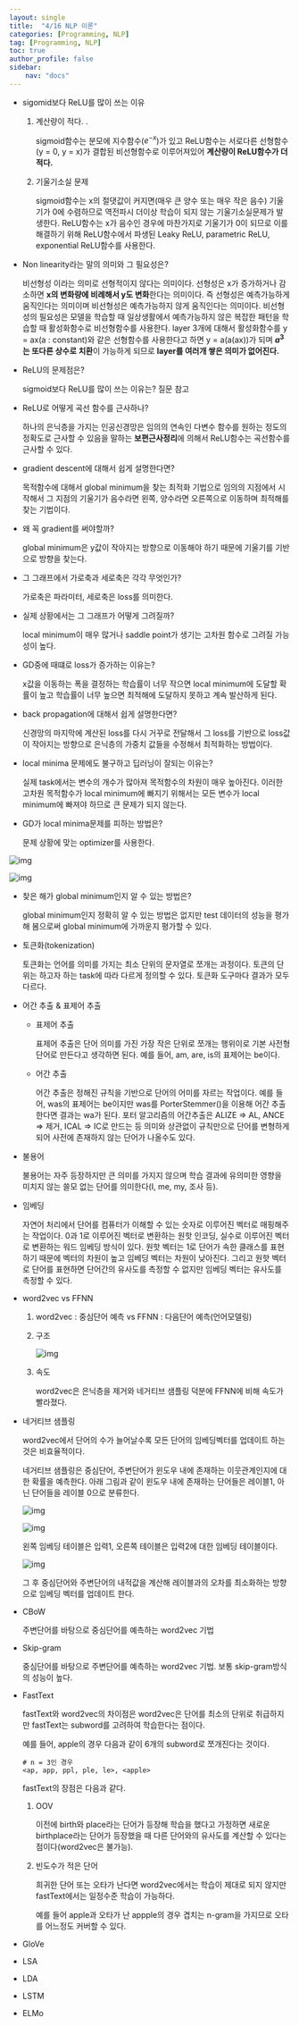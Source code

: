 ```yaml
---
layout: single
title:  "4/16 NLP 이론"
categories: [Programming, NLP]
tag: [Programming, NLP]
toc: true
author_profile: false
sidebar:
    nav: "docs"
---
```


* sigomid보다 ReLU를 많이 쓰는 이유

  1. 계산량이 적다. .

     sigmoid함수는 분모에 지수함수($e^{-x}$)가 있고 ReLU함수는 서로다른 선형함수(y = 0, y = x)가 결합된 비선형함수로 이루어져있어 **계산량이 ReLU함수가 더 적다.**

  2. 기울기소실 문제

     sigmoid함수는 x의 절댓값이 커지면(매우 큰 양수 또는 매우 작은 음수) 기울기가 0에 수렴하므로 역전파시 더이상 학습이 되지 않는 기울기소실문제가 발생한다. ReLU함수는 x가 음수인 경우에 마찬가지로 기울기가 0이 되므로 이를 해결하기 위해 ReLU함수에서 파생된 Leaky ReLU, parametric ReLU, exponential ReLU함수를 사용한다.

     

* Non linearity라는 말의 의미와 그 필요성은?

  비선형성 이라는 의미로 선형적이지 않다는 의미이다. 선형성은 x가 증가하거나 감소하면 **x의 변화량에 비례해서 y도 변화**한다는 의미이다. 즉 선형성은 예측가능하게 움직인다는 의미이며 비선형성은 예측가능하지 않게 움직인다는 의미이다. 비선형성의 필요성은 모델을 학습할 때 일상생활에서 예측가능하지 않은 복잡한 패턴을 학습할 때 활성화함수로 비선형함수를 사용한다. layer 3개에 대해서 활성화함수를 y = ax(a : constant)와 같은 선형함수를 사용한다고 하면 y = a(a(ax))가 되며 **$a^{3}$는 또다른 상수로 치환**이 가능하게 되므로 **layer를 여러개 쌓은 의미가 없어진다.**

  

* ReLU의 문제점은?

  sigmoid보다 ReLU를 많이 쓰는 이유는? 질문 참고

  

* ReLU로 어떻게 곡선 함수를 근사하나?

  하나의 은닉층을 가지는 인공신경망은 임의의 연속인 다변수 함수를 원하는 정도의 정확도로 근사할 수 있음을 말하는 **보편근사정리**에 의해서 ReLU함수는 곡선함수를 근사할 수 있다.



* gradient descent에 대해서 쉽게 설명한다면?

  목적함수에 대해서 global minimum을 찾는 최적화 기법으로 임의의 지점에서 시작해서 그 지점의 기울기가 음수라면 왼쪽, 양수라면 오른쪽으로 이동하며 최적해를 찾는 기법이다.



* 왜 꼭 gradient를 써야할까?

  global minimum은 y값이 작아지는 방향으로 이동해야 하기 때문에 기울기를 기반으로 방향을 찾는다.



* 그 그래프에서 가로축과 세로축은 각각 무엇인가?

  가로축은 파라미터, 세로축은 loss를 의미한다.

  

* 실제 상황에서는 그 그래프가 어떻게 그려질까?

  local minimum이 매우 많거나 saddle point가 생기는 고차원 함수로 그려질 가능성이 높다.

  

* GD중에 때떄로 loss가 증가하는 이유는?

  x값을 이동하는 폭을 결정하는 학습률이 너무 작으면 local minimum에 도달할 확률이 높고 학습률이 너무 높으면 최적해에 도달하지 못하고 계속 발산하게 된다.

  

* back propagation에 대해서 쉽게 설명한다면?

  신경망의 마지막에 계산된 loss를 다시 거꾸로 전달해서 그 loss를 기반으로 loss값이 작아지는 방향으로 은닉층의 가중치 값들을 수정해서 최적화하는 방법이다.

  

* local minima 문제에도 불구하고 딥러닝이 잘되는 이유는?

  실제 task에서는 변수의 개수가 많아져 목적함수의 차원이 매우 높아진다. 이러한 고차원 목적함수가 local minimum에 빠지기 위해서는 모든 변수가 local minimum에 빠져야 하므로 큰 문제가 되지 않는다.

  

* GD가 local minima문제를 피하는 방법은?

  문제 상황에 맞는 optimizer를 사용한다.

![img](https://blog.kakaocdn.net/dn/O7GFc/btrwZZP2m3P/69jm0qDmgLjj4CEKvjHDh0/img.png)

![img](https://blog.kakaocdn.net/dn/bRM6M8/btrwWhcxPgW/Z9ozfwbKKrmRpP5wuBuxv1/img.jpg)

* 찾은 해가 global minimum인지 알 수 있는 방법은?

  global minimum인지 정확히 알 수 있는 방법은 없지만 test 데이터의 성능을 평가해 봄으로써 global minimum에 가까운지 평가할 수 있다.

  

* 토큰화(tokenization)

  토큰화는 언어를 의미를 가지는 최소 단위의 문자열로 쪼개는 과정이다. 토큰의 단위는 하고자 하는 task에 따라 다르게 정의할 수 있다. 토큰화 도구마다 결과가 모두 다르다.



* 어간 추출 & 표제어 추출

  * 표제어 추출

    표제어 추출은 단어 의미를 가진 가장 작은 단위로 쪼개는 행위이로 기본 사전형 단어로 만든다고 생각하면 된다. 예를 들어, am, are, is의 표제어는 be이다.

  * 어간 추출

    어간 추출은 정해진 규칙을 기반으로 단어의 어미를 자르는 작업이다. 예를 들어, was의 표제어는 be이지만 was를 PorterStemmer()을 이용해 어간 추출 한다면 결과는 wa가 된다. 포터 알고리즘의 어간추출은 ALIZE => AL, ANCE => 제거, ICAL => IC로 만드는 등 의미와 상관없이 규칙만으로 단어를 변형하게 되어 사전에 존재하지 않는 단어가 나올수도 있다.



* 불용어

  불용어는 자주 등장하지만 큰 의미를 가지지 않으며 학습 결과에 유의미한 영향을 미치지 않는 쓸모 없는 단어를 의미한다(I, me, my, 조사 등).



* 임베딩

  자연어 처리에서 단어를 컴퓨터가 이해할 수 있는 숫자로 이루어진 벡터로 매핑해주는 작업이다. 0과 1로 이루어진 벡터로 변환하는 원핫 인코딩, 실수로 이루어진 벡터로 변환하는 워드 임베딩 방식이 있다. 원핫 벡터는 1로 단어가 속한 클래스를 표현하기 때문에 벡터의 차원이 높고 임베딩 벡터는 차원이 낮아진다. 그리고 원핫 벡터로 단어를 표현하면 단어간의 유사도를 측정할 수 없지만 임베딩 벡터는 유사도를 측정할 수 있다.



* word2vec vs FFNN

  1. word2vec : 중심단어 예측 vs FFNN : 다음단어 예측(언어모델링)

  2. 구조

     ![img](https://wikidocs.net/images/page/22660/word2vec_renew_7.PNG)

  3. 속도

     word2vec은 은닉층을 제거와 네거티브 샘플링 덕분에 FFNN에 비해 속도가 빨라졌다.

     

* 네거티브 샘플링

  word2vec에서 단어의 수가 늘어날수록 모든 단어의 임베딩벡터를 업데이트 하는 것은 비효율적이다.

  네거티브 샘플링은 중심단어, 주변단어가 윈도우 내에 존재하는 이웃관계인지에 대한 확률을 예측한다. 아래 그림과 같이 윈도우 내에 존재하는 단어들은 레이블1, 아닌 단어들을 레이블 0으로 분류한다.

    

  ![img](https://wikidocs.net/images/page/69141/%EA%B7%B8%EB%A6%BC4.PNG)

  ![img](https://wikidocs.net/images/page/69141/%EA%B7%B8%EB%A6%BC6.PNG)

  왼쪽 임베딩 테이블은 입력1, 오른쪽 테이블은 입력2에 대한 임베딩 테이블이다.

  ![img](https://wikidocs.net/images/page/69141/%EA%B7%B8%EB%A6%BC7.PNG)

  그 후 중심단어와 주변단어의 내적값을 계산해 레이블과의 오차를 최소화하는 방향으로 임베딩 벡터를 업데이트 한다.

* CBoW

  주변단어를 바탕으로 중심단어를 예측하는 word2vec 기법

* Skip-gram

  중심단어를 바탕으로 주변단어를 예측하는 word2vec 기법. 보통 skip-gram방식의 성능이 높다.

* FastText

  fastText와 word2vec의 차이점은 word2vec은 단어를 최소의 단위로 취급하지만 fastText는 subword를 고려하여 학습한다는 점이다.

  예를 들어, apple의 경우 다음과 같이 6개의 subword로 쪼개진다는 것이다.

  ```
  # n = 3인 경우
  <ap, app, ppl, ple, le>, <apple>
  ```

  fastText의 장점은 다음과 같다.

  1. OOV

     이전에 birth와 place라는 단어가 등장해 학습을 했다고 가정하면 새로운 birthplace라는 단어가 등장했을 때 다른 단어와의 유사도를 계산할 수 있다는 점이다(word2vec은 불가능).

  2. 빈도수가 적은 단어

     희귀한 단어 또는 오타가 난다면 word2vec에서는 학습이 제대로 되지 않지만 fastText에서는 일정수준 학습이 가능하다.

     예를 들어 apple과 오타가 난 appple의 경우 겹치는 n-gram을 가지므로 오타를 어느정도 커버할 수 있다.

* GloVe

* LSA

* LDA

* LSTM

* ELMo
